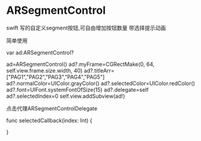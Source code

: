 # ARSegmentControl
swift 写的自定义segment按钮,可自由增加按钮数量 带选择提示动画

简单使用

var ad:ARSegmentControl?

ad=ARSegmentControl()
ad?.myFrame=CGRectMake(0, 64, self.view.frame.size.width, 40)
ad?.titleArr=["PAG1","PAG2","PAG3","PAG4","PAG5"]
ad?.normalColor=UIColor.grayColor()
ad?.selectedColor=UIColor.redColor()
ad?.font=UIFont.systemFontOfSize(15)
ad?.delegate=self
ad?.selectedIndex=0
self.view.addSubview(ad!)

点击代理ARSegmentControlDelegate

func selectedCallback(index: Int) {
        
}
